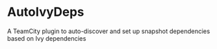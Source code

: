 AutoIvyDeps
===========

A TeamCity plugin to auto-discover and set up snapshot dependencies based on Ivy dependencies
